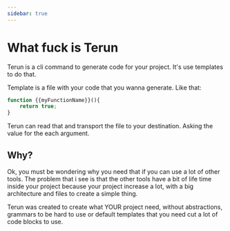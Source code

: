 ```yaml
---
sidebar: true
---
```


# What fuck is Terun

Terun is a cli command to generate code for your project. It's use templates to do that.

Template is a file with your code that you wanna generate. Like that:

```js
function {{myFunctionName}}(){
    return true;
}
```

Terun can read that and transport the file to your destination. Asking the value for the each argument.

## Why?

Ok, you must be wondering why you need that if you can use a lot of other tools. The problem that i see is that the other tools have a bit of life time inside your project because your project increase a lot, with a big architecture and files to create a simple thing.

Terun was created to create what YOUR project need, without abstractions, grammars to be hard to use or default templates that you need cut a lot of code blocks to use.